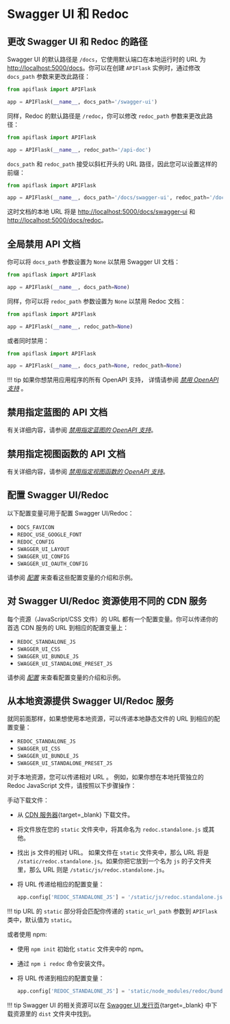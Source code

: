 # Swagger UI 和 Redoc

## 更改 Swagger UI 和 Redoc 的路径

Swagger UI 的默认路径是 `/docs`，它使用默认端口在本地运行时的 URL 为
<http://localhost:5000/docs>。你可以在创建 `APIFlask` 实例时，通过修改 `docs_path` 参数来更改此路径：

```python
from apiflask import APIFlask

app = APIFlask(__name__, docs_path='/swagger-ui')
```

同样，Redoc 的默认路径是 `/redoc`，你可以修改 `redoc_path` 参数来更改此路径：

```python
from apiflask import APIFlask

app = APIFlask(__name__, redoc_path='/api-doc')
```

`docs_path` 和 `redoc_path` 接受以斜杠开头的 URL 路径，因此您可以设置这样的前缀：

```python
from apiflask import APIFlask

app = APIFlask(__name__, docs_path='/docs/swagger-ui', redoc_path='/docs/redoc')
```

这时文档的本地 URL 将是 <http://localhost:5000/docs/swagger-ui> 和
<http://localhost:5000/docs/redoc>。

## 全局禁用 API 文档

你可以将 `docs_path` 参数设置为 `None` 以禁用 Swagger UI 文档：

```python
from apiflask import APIFlask

app = APIFlask(__name__, docs_path=None)
```

同样，你可以将 `redoc_path` 参数设置为 `None` 以禁用 Redoc
文档：

```python
from apiflask import APIFlask

app = APIFlask(__name__, redoc_path=None)
```

或者同时禁用：

```python
from apiflask import APIFlask

app = APIFlask(__name__, docs_path=None, redoc_path=None)
```

!!! tip
    如果你想禁用应用程序的所有 OpenAPI 支持，
    详情请参阅 *[禁用 OpenAPI 支持](/openapi/#disable-the-openapi-support)* 。

## 禁用指定蓝图的 API 文档

有关详细内容，请参阅 *[禁用指定蓝图的 OpenAPI 支持](/openapi/#disable-for-specific-blueprints)*。

## 禁用指定视图函数的 API 文档

有关详细内容，请参阅 *[禁用指定视图函数的 OpenAPI 支持](/openapi/#disable-for-specific-view-functions)*。

## 配置 Swagger UI/Redoc

以下配置变量可用于配置 Swagger UI/Redoc：

- `DOCS_FAVICON`
- `REDOC_USE_GOOGLE_FONT`
- `REDOC_CONFIG`
- `SWAGGER_UI_LAYOUT`
- `SWAGGER_UI_CONFIG`
- `SWAGGER_UI_OAUTH_CONFIG`

请参阅 *[配置](/configuration/#swagger-ui-and-redoc)*
来查看这些配置变量的介绍和示例。

## 对 Swagger UI/Redoc 资源使用不同的 CDN 服务

每个资源（JavaScript/CSS 文件）的 URL 都有一个配置变量。你可以传递你的首选 CDN 服务的 URL 到相应的配置变量上：

- `REDOC_STANDALONE_JS`
- `SWAGGER_UI_CSS`
- `SWAGGER_UI_BUNDLE_JS`
- `SWAGGER_UI_STANDALONE_PRESET_JS`

请参阅 *[配置](/configuration/#swagger-ui-and-redoc)*
来查看配置变量的介绍和示例。

## 从本地资源提供 Swagger UI/Redoc 服务

就同前面那样，如果想使用本地资源，可以传递本地静态文件的 URL 到相应的配置变量：

- `REDOC_STANDALONE_JS`
- `SWAGGER_UI_CSS`
- `SWAGGER_UI_BUNDLE_JS`
- `SWAGGER_UI_STANDALONE_PRESET_JS`

对于本地资源，您可以传递相对 URL 。 例如，如果你想在本地托管独立的 Redoc JavaScript 文件，请按照以下步骤操作：

手动下载文件：

- 从 [CDN 服务器][_redoc_cdn]{target=_blank} 下载文件。
- 将文件放在您的 `static` 文件夹中，将其命名为 `redoc.standalone.js` 或其他。
- 找出 js 文件的相对 URL。 如果文件在 `static` 文件夹中，那么 URL 将是 `/static/redoc.standalone.js`。如果你把它放到一个名为 `js` 的子文件夹里，那么 URL 则是 `/static/js/redoc.standalone.js`。
- 将 URL 传递给相应的配置变量：

    ```python
    app.config['REDOC_STANDALONE_JS'] = '/static/js/redoc.standalone.js'
    ```

[_redoc_cdn]: https://cdn.jsdelivr.net/npm/redoc@next/bundles/redoc.standalone.js

!!! tip
    URL 的 `static` 部分将会匹配你传递的 `static_url_path` 参数到 `APIFlask` 类中，默认值为 `static`。

或者使用 npm:

- 使用 `npm init` 初始化 `static` 文件夹中的 npm。
- 通过 `npm i redoc` 命令安装文件。
- 将 URL 传递到相应的配置变量：

    ```python
    app.config['REDOC_STANDALONE_JS'] = 'static/node_modules/redoc/bundles/redoc.standalone.js'
    ```

!!! tip
    Swagger UI 的相关资源可以在 [Swagger UI 发行页][_swagger_ui_releases]{target=_blank} 中下载资源里的 `dist` 文件夹中找到。

[_swagger_ui_releases]: https://github.com/swagger-api/swagger-ui/releases

